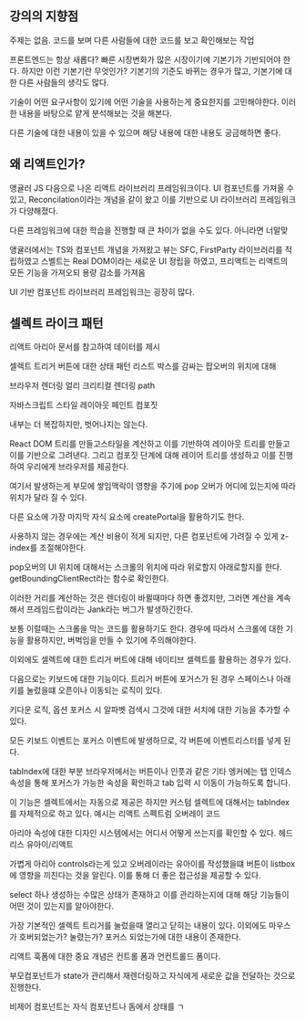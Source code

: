 ## 강의의 지향점
주제는 없음. 코드를 보며 다른 사람들에 대한 코드를 보고 확인해보는 작업


프론트엔드는 항상 새롭다?
빠른 시장변화가 많은 시장이기에 기본기가 기반되어야 한다.
하지만 이런 기본기란 무엇인가? 기본기의 기준도 바뀌는 경우가 많고, 기본기에 대한 다른 사람들의 생각도 많다.

기술이 어떤 요구사항이 있기에 어떤 기술을 사용하는게 중요한지를 고민해야한다.
이러한 내용을 바탕으로 얕게 분석해보는 것을 해본다.

다른 기술에 대한 내용이 있을 수 있으며 해당 내용에 대한 내용도 궁금해하면 좋다.

## 왜 리액트인가?
앵귤러 JS 다음으로 나온 리액트 라이브러리 프레임워크이다.
UI 컴포넌트를 가져올 수 있고, Reconcilation이라는 개념을 같이 왔고
이를 기반으로 UI 라이브러리 프레임워크가 다양해졌다.

다른 프레임워크에 대한 학습을 진행할 때 큰 차이가 없을 수도 있다. 아니라면 너말맞

앵귤러에서는 TS와 컴포넌트 개념을 가져왔고
뷰는 SFC, FirstParty 라이브러리를 적립하였고
스벨트는 Real DOM이라는 새로운 UI 정립을 하였고,
프리액트는 리액트의 모든 기능을 가져오되 용량 감소를 가져옴

UI 기반 컴포넌트 라이브러리 프레임워크는 굉장히 많다.


## 셀렉트 라이크 패턴
리액트 아리아 문서를 참고하여 데이터를 제시

셀렉트 트리거 버튼에 대한 상태 패턴
리스트 박스를 감싸는 팝오버의 위치에 대해 

브라우저 렌더링 얼리
크리티컬 렌더링 path

자바스크립트 스타일 레이아웃 페인트 컴포짓

내부는 더 복잡하지만, 벗어나지는 않는다.

React DOM 트리를 만들고스타일을 계산하고 이를 기반하여 레이아웃 트리를 만들고 이를 기반으로 그려낸다.
그리고 컴포짓 단계에 대해 레이어 트리를 생성하고 이를 진행하여 우리에게 브라우저를 제공한다.

여기서 발생하는게 부모에 쌓임맥락이 영향을 주기에 pop 오버가 어디에 있는지에 따라 위치가 달라 질 수 있다.

다른 요소에 가장 마지막 자식 요소에 createPortal을 활용하기도 한다.

사용하지 않는 경우에는 계산 비용이 적게 되지만, 다른 컴포넌트에 가려질 수 있게 z-index를 조절해야한다.

pop오버의 UI 위치에 대해서는 스크롤의 위치에 따라 위로할지 아래로할지를 한다. getBoundingClientRect라는 함수로 확인한다.

이러한 거리를 계산하는 것은 렌더링이 바뀔때마다 하면 좋겠지만, 그러면 계산을 계속해서 프레임드랍이라는 Jank라는 버그가 발생하긴한다.

보통 이럴때는 스크롤을 막는 코드를 활용하기도 한다.
경우에 따라서 스크롤에 대한 기능을 활용하지만, 버벅임을 만들 수 있기에 주의해야한다.

이외에도 셀렉트에 대한 트리거 버트에 대해 네이티브 셀렉트를 활용하는 경우가 있다.

다음으로는 키보드에 대한 기능이다.
트리거 버튼에 포거스가 된 경우
스페이스나 아래키를 눌렀을떄 오픈이나 이동되는 로직이 있다.

키다운 로직, 옵션 포커스 시 알파벳 검색시 그것에 대한 서치에 대한 기능을 추가할 수 있다.

모든 키보드 이벤트는 포커스 이벤트에 발생하므로, 각 버튼에 이벤트리스터를 넣게 된다.

tabIndex에 대한 부분
브라우저에서는 버튼이나 인풋과 같은 기타 엥커에는 탭 인덱스 속성을 통해 포커스가 가능한 속성을 확인하고 tab 입력 시 이동이 가능하도록 합니다.

이 기능은 셀렉트에서는 자동으로 제공은 하지만 커스텀 셀렉트에 대해서는 tabIndex를 자체적으로 하고 있다.
예시는 리액트 스펙트럼 오버레이 코드

아리아 속성에 대한 디자인 시스템에서는 어디서 어떻게 쓰는지를 확인할 수 있다.
헤드리스 유아이/리액트

가볍게 아리아 controls라는게 있고 오버레이라는 유아이를 작성했을떄 버튼이 listbox에 영향을 끼친다는 것을 알린다. 이를 통해 더 좋은 접근성을 제공할 수 있다.

select 하나 생성하는 수많은 상태가 존재하고 이를 관리하는지에 대해 해당 기능들이 어떤 것이 있는지를 알아야한다.

가장 기본적인 셀렉트 트리거를 눌렀을때 열리고 닫히는 내용이 있다.
이외에도 마우스가 호버되었는가? 눌렸는가? 포커스 되었는가에 대한 내용이 존재한다.

리액트 훅폼에 대한 중요 개념은 컨트롤 폼과 언컨트롤드 폼이다.

부모컴포넌트가 state가 관리해서 재렌더링하고 자식에게 새로운 값을 전달하는 것으로 진행한다.

비제어 컴포넌트는 자식 컴포넌트나 돔에서 상태를 ㄱ














